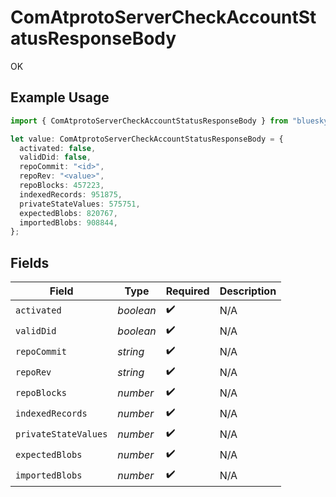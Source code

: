 # ComAtprotoServerCheckAccountStatusResponseBody

OK

## Example Usage

```typescript
import { ComAtprotoServerCheckAccountStatusResponseBody } from "bluesky/models/operations";

let value: ComAtprotoServerCheckAccountStatusResponseBody = {
  activated: false,
  validDid: false,
  repoCommit: "<id>",
  repoRev: "<value>",
  repoBlocks: 457223,
  indexedRecords: 951875,
  privateStateValues: 575751,
  expectedBlobs: 820767,
  importedBlobs: 908844,
};
```

## Fields

| Field                | Type                 | Required             | Description          |
| -------------------- | -------------------- | -------------------- | -------------------- |
| `activated`          | *boolean*            | :heavy_check_mark:   | N/A                  |
| `validDid`           | *boolean*            | :heavy_check_mark:   | N/A                  |
| `repoCommit`         | *string*             | :heavy_check_mark:   | N/A                  |
| `repoRev`            | *string*             | :heavy_check_mark:   | N/A                  |
| `repoBlocks`         | *number*             | :heavy_check_mark:   | N/A                  |
| `indexedRecords`     | *number*             | :heavy_check_mark:   | N/A                  |
| `privateStateValues` | *number*             | :heavy_check_mark:   | N/A                  |
| `expectedBlobs`      | *number*             | :heavy_check_mark:   | N/A                  |
| `importedBlobs`      | *number*             | :heavy_check_mark:   | N/A                  |